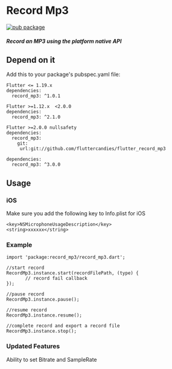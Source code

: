# Record Mp3
[![pub package](https://img.shields.io/pub/v/record_mp3.svg)](https://pub.dartlang.org/packages/record_mp3)

##### Record an MP3 using the platform native API

## Depend on it
Add this to your package's pubspec.yaml file:

```
Flutter <= 1.19.x
dependencies:
  record_mp3: ^1.0.1
```


```
Flutter >=1.12.x  <2.0.0
dependencies:
  record_mp3: ^2.1.0
```

```
Flutter >=2.0.0 nullsafety
dependencies:
  record_mp3: 
  	git:
	 url:git://github.com/fluttercandies/flutter_record_mp3

dependencies:
  record_mp3: ^3.0.0

```


## Usage
 
 
### iOS
Make sure you add the following key to Info.plist for iOS
```
<key>NSMicrophoneUsageDescription</key>
<string>xxxxxx</string>
```
 
### Example
```
import 'package:record_mp3/record_mp3.dart';

//start record 
RecordMp3.instance.start(recordFilePath, (type) {
       // record fail callback
});
	  
//pause record
RecordMp3.instance.pause();

//resume record
RecordMp3.instance.resume();

//complete record and export a record file
RecordMp3.instance.stop();

```

### Updated Features
Ability to set Bitrate and SampleRate


